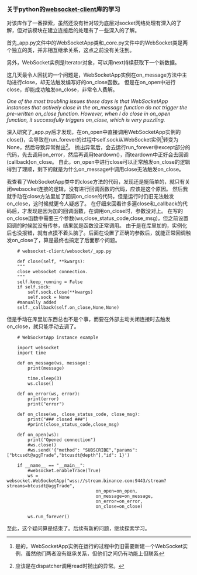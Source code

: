 ### 关于python的[websocket-client](https://pypi.org/project/websocket-client/)库的学习

  对该库作了一番探索，虽然还没有针对较为底层对socket网络处理有深入的了解，但对该模块在建立连接后的处理有了一些深入的了解。
  
  首先_app.py文件中的WebSocketApp类和_core.py文件中的WebSocket类是两个独立的类，并非相互继承关系，这点之前没有关注到。
  
  另外，WebSocket实例是Iterator对象，可以用next持续获取下一个新数据。
  
  这几天最令人困扰的一个问题是，WebSocketApp实例在on_message方法中主动进行close，却无法触发编写好的on_close函数。
  但是在on_open中进行close，却能成功触发on_close，非常令人费解。
  
  *One of the most troubling issues these days is that WebSocketApp instances that actively close in the on_message function do not trigger the pre-written on_close function.
  However, when I do close in on_open function, it successfully triggers on_close, which is very puzzling.*
  
  深入研究了_app.py后才发现，在on_open中直接调用WebSocketApp实例的close()，会导致在run_forever的过程中self.sock从WebSocket实例[^注一]转变为None，然后导致异常抛出[^注二]。
  抛出异常后，会去运行run_forever中except部分的代码，先去调用on_error，然后再调用teardown()，而teardown中正好会去回调(callback)on_close。
  自此，on_open中进行close可以正常触发on_close的逻辑得到了理顺，剩下的就是为什么on_message中调用close无法触发on_close。
  
  [^注一]: 是的，WebSocketApp实例在运行的过程中仍旧需要新建一个WebSocket实例，虽然他们两者没有继承关系，但他们之间仍有功能上但联系
  [^注二]: 应该是在dispatcher调用read时抛出的异常。
  
  我查看了WebSocketApp类中的close方法的代码，发现还是挺简单的，就只有关闭websocket连接的逻辑，没有进行回调函数的代码，应该是这个原因。
  然后我就手动在close方法里加了回调on_close的代码，但是运行时仍旧无法触发on_close，这时候就更令人疑惑了。
  在仔细来回看许多遍close和_callback的代码后，才发现是因为加的回调函数，在调用on_close时，参数没对上。
  在写的on_close函数中需要三个参数(ws,close_status_code,close_msg)，但之前设置回调的时候就没有传参，结果就是函数没正常调用。
  由于是在库里加的，实例化后也没报错，就有点摸不着头脑了。后面在设置了正确的参数后，就能正常回调触发on_close了，算是最终也搞定了后面那个问题。
  
        # websocket-client/websocket/_app.py
        
        def close(self, **kwargs):
        """
        close websocket connection.
        """
        self.keep_running = False
        if self.sock:
            self.sock.close(**kwargs)
            self.sock = None
        #manually added
        self._callback(self.on_close,None,None)
   
  但是手动在库里加东西总也不是个事，而要在外部主动关闭连接时去触发on_close，就只能手动去调了。
        
        # WebSocketApp instance example
        
        import websocket
        import time

        def on_message(ws, message):
            print(message)

            time.sleep(3)
            ws.close()
            
        def on_error(ws, error):
            print(error)
            print("error")

        def on_close(ws, close_status_code, close_msg):
            print("### closed ###")
            #print(close_status_code,close_msg)

        def on_open(ws):
            print("Opened connection")
            #ws.close()
            #ws.send('{"method": "SUBSCRIBE","params":["btcusdt@aggTrade","btcusdt@depth"],"id": 1}')

        if __name__ == "__main__":
            #websocket.enableTrace(True)
            ws = websocket.WebSocketApp("wss://stream.binance.com:9443/stream?streams=btcusdt@aggTrade",
                                      on_open=on_open,
                                      on_message=on_message,
                                      on_error=on_error,
                                      on_close=on_close)

            ws.run_forever()
  
  
至此，这个疑问算是结束了。后续有新的问题，继续探索学习。
  
